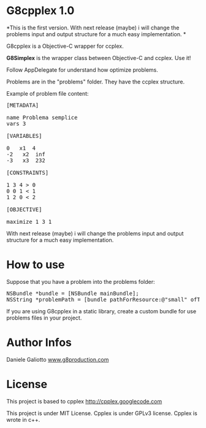 G8cpplex 1.0
========
*This is the first version. With next release (maybe) i will change the problems input and output structure for a much easy implementation.
*

G8cpplex is a Objective-C wrapper for ccplex.

**G8Simplex** is the wrapper class between Objective-C and ccplex. Use it!

Follow AppDelegate for understand how optimize problems.

Problems are in the "problems" folder. 
They have the ccplex structure. 

Example of problem file content:

<pre>
[METADATA]

name Problema semplice
vars 3

[VARIABLES]

0   x1  4
-2   x2  inf
-3   x3  232

[CONSTRAINTS]

1 3 4 > 0
0 0 1 < 1
1 2 0 < 2

[OBJECTIVE]

maximize 1 3 1
</pre>

With next release (maybe) i will change the problems input and output structure for a much easy implementation.

How to use
========

Suppose that you have a problem into the problems folder:

<pre>
NSBundle *bundle = [NSBundle mainBundle];
NSString *problemPath = [bundle pathForResource:@"small" ofType:@"problem"]; [simplex optimize:problemPath];
</pre>

If you are using G8cpplex in a static library, create a custom bundle for use problems files in your project.


Author Infos
========

Daniele Galiotto www.g8production.com

License
========
This project is based to cpplex http://cpplex.googlecode.com

This project is under MIT License. 
Cpplex is under GPLv3 license. Cpplex is wrote in c++.
